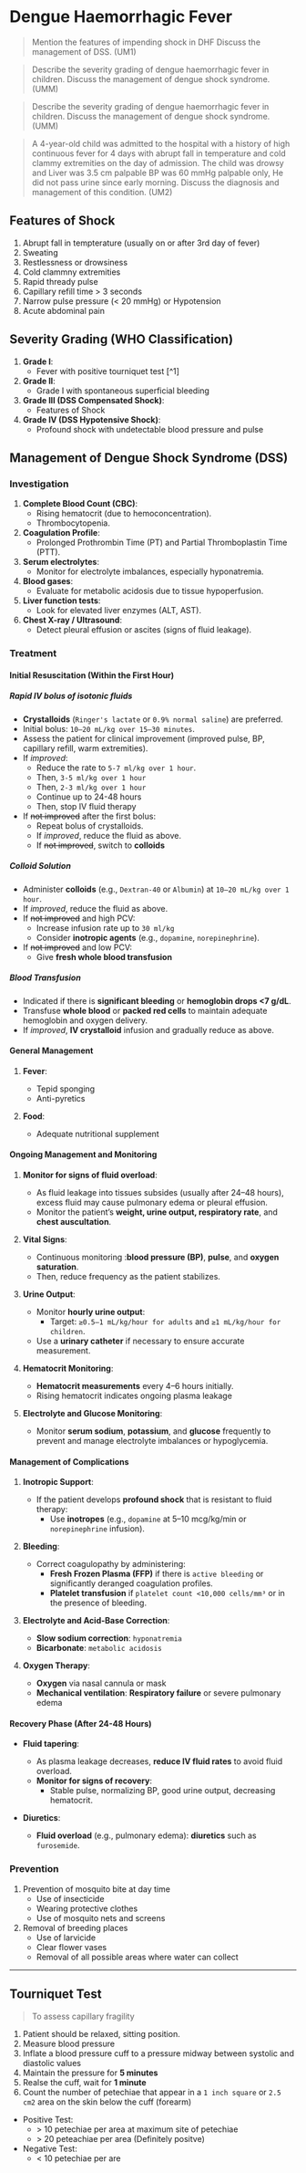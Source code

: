 # Dengue Haemorrhagic Fever

> Mention the features of impending shock in DHF Discuss the management of DSS. (UM1)

> Describe the severity grading of dengue haemorrhagic fever in children. Discuss the management of dengue shock syndrome. (UMM)

> Describe the severity grading of dengue haemorrhagic fever in children. Discuss the management of dengue shock syndrome. (UMM)

> A 4-year-old child was admitted to the hospital with a history of high continuous fever for 4 days with abrupt fall in temperature and cold clammy extremities on the day of admission. The child was drowsy and Liver was 3.5 cm palpable BP was 60 mmHg palpable only, He did not pass urine since early morning. Discuss the diagnosis and management of this condition. (UM2)

## Features of Shock

1. Abrupt fall in tempterature (usually on or after 3rd day of fever)
1. Sweating
1. Restlessness or drowsiness
1. Cold clammny extremities
1. Rapid thready pulse
1. Capillary refill time > 3 seconds
1. Narrow pulse pressure (< 20 mmHg) or Hypotension
1. Acute abdominal pain

## Severity Grading (WHO Classification)

1. **Grade I**:
   - Fever with positive tourniquet test [^1]
2. **Grade II**:
   - Grade I with spontaneous superficial bleeding
3. **Grade III (DSS Compensated Shock)**:
   - Features of Shock
4. **Grade IV (DSS Hypotensive Shock)**:
   - Profound shock with undetectable blood pressure and pulse

## Management of Dengue Shock Syndrome (DSS)

### Investigation

1. **Complete Blood Count (CBC)**:
   - Rising hematocrit (due to hemoconcentration).
   - Thrombocytopenia.
2. **Coagulation Profile**:
   - Prolonged Prothrombin Time (PT) and Partial Thromboplastin Time (PTT).
3. **Serum electrolytes**:
   - Monitor for electrolyte imbalances, especially hyponatremia.
4. **Blood gases**:
   - Evaluate for metabolic acidosis due to tissue hypoperfusion.
5. **Liver function tests**:
   - Look for elevated liver enzymes (ALT, AST).
6. **Chest X-ray / Ultrasound**:
   - Detect pleural effusion or ascites (signs of fluid leakage).

### Treatment

#### Initial Resuscitation (Within the First Hour)

##### Rapid IV bolus of isotonic fluids

- **Crystalloids** (`Ringer's lactate` or `0.9% normal saline`) are preferred.
- Initial bolus: `10–20 mL/kg over 15–30 minutes`.
- Assess the patient for clinical improvement (improved pulse, BP, capillary refill, warm extremities).
- If _improved_:
  - Reduce the rate to `5-7 ml/kg over 1 hour`.
  - Then, `3-5 ml/kg over 1 hour`
  - Then, `2-3 ml/kg over 1 hour`
  - Continue up to 24-48 hours
  - Then, stop IV fluid therapy
- If ~~not improved~~ after the first bolus:
  - Repeat bolus of crystalloids.
  - If _improved_, reduce the fluid as above.
  - If ~~not improved~~, switch to **colloids**

##### Colloid Solution

- Administer **colloids** (e.g., `Dextran-40` or `Albumin`) at `10–20 mL/kg over 1 hour`.
- If _improved_, reduce the fluid as above.
- If ~~not improved~~ and high PCV:
  - Increase infusion rate up to `30 ml/kg`
  - Consider **inotropic agents** (e.g., `dopamine`, `norepinephrine`).
- If ~~not improved~~ and low PCV:
  - Give **fresh whole blood transfusion**

##### Blood Transfusion

- Indicated if there is **significant bleeding** or **hemoglobin drops <7 g/dL**.
- Transfuse **whole blood** or **packed red cells** to maintain adequate hemoglobin and oxygen delivery.
- If _improved_, **IV crystalloid** infusion and gradually reduce as above.

#### General Management

1. **Fever**:

   - Tepid sponging
   - Anti-pyretics

1. **Food**:
   - Adequate nutritional supplement

#### Ongoing Management and Monitoring

1. **Monitor for signs of fluid overload**:

   - As fluid leakage into tissues subsides (usually after 24–48 hours), excess fluid may cause pulmonary edema or pleural effusion.
   - Monitor the patient’s **weight, urine output, respiratory rate**, and **chest auscultation**.

2. **Vital Signs**:

   - Continuous monitoring :**blood pressure (BP)**, **pulse**, and **oxygen saturation**.
   - Then, reduce frequency as the patient stabilizes.

3. **Urine Output**:

   - Monitor **hourly urine output**:
     - Target: `≥0.5–1 mL/kg/hour for adults` and `≥1 mL/kg/hour for children`.
   - Use a **urinary catheter** if necessary to ensure accurate measurement.

4. **Hematocrit Monitoring**:

   - **Hematocrit measurements** every 4–6 hours initially.
   - Rising hematocrit indicates ongoing plasma leakage

5. **Electrolyte and Glucose Monitoring**:
   - Monitor **serum sodium**, **potassium**, and **glucose** frequently to prevent and manage electrolyte imbalances or hypoglycemia.

#### Management of Complications

1. **Inotropic Support**:

   - If the patient develops **profound shock** that is resistant to fluid therapy:
     - Use **inotropes** (e.g., `dopamine` at 5–10 mcg/kg/min or `norepinephrine` infusion).

2. **Bleeding**:

   - Correct coagulopathy by administering:
     - **Fresh Frozen Plasma (FFP)** if there is `active bleeding` or significantly deranged coagulation profiles.
     - **Platelet transfusion** if `platelet count <10,000 cells/mm³` or in the presence of bleeding.

3. **Electrolyte and Acid-Base Correction**:

   - **Slow sodium correction**: `hyponatremia`
   - **Bicarbonate**: `metabolic acidosis`

4. **Oxygen Therapy**:
   - **Oxygen** via nasal cannula or mask
   - **Mechanical ventilation**: **Respiratory failure** or severe pulmonary edema

#### Recovery Phase (After 24-48 Hours)

- **Fluid tapering**:

  - As plasma leakage decreases, **reduce IV fluid rates** to avoid fluid overload.
  - **Monitor for signs of recovery**:
    - Stable pulse, normalizing BP, good urine output, decreasing hematocrit.

- **Diuretics**:
  - **Fluid overload** (e.g., pulmonary edema): **diuretics** such as `furosemide`.

### Prevention

1. Prevention of mosquito bite at day time
   - Use of insecticide
   - Wearing protective clothes
   - Use of mosquito nets and screens
2. Removal of breeding places
   - Use of larvicide
   - Clear flower vases
   - Removal of all possible areas where water can collect

---

## Tourniquet Test

> To assess capillary fragility

1. Patient should be relaxed, sitting position.
2. Measure blood pressure
3. Inflate a blood pressure cuff to a pressure midway between systolic and diastolic values
4. Maintain the pressure for **5 minutes**
5. Realse the cuff, wait for **1 minute**
6. Count the number of petechiae that appear in a `1 inch square` or `2.5 cm2` area on the skin below the cuff (forearm)

- Positive Test:
  - \> 10 petechiae per area at maximum site of petechiae
  - \> 20 peteachiae per area (Definitely positve)
- Negative Test:
  - < 10 petechiae per are
